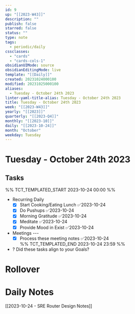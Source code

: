 ```yaml
---
id: 9
up: "[[2023-W43]]"
description: ""
publish: false
starred: false
status: ""
type: note
tags:
  - periodic/daily
cssclasses:
  - "cards"
  - "cards-cols-1"
obsidianUIMode: source
obsidianEditingMode: live
template: "[[Daily]]"
created: 20231024000100
modified: 20231025000100
aliases:
  - Tuesday - October 24th 2023
linter-yaml-title-alias: Tuesday - October 24th 2023
title: Tuesday - October 24th 2023
week: "[[2023-W43]]"
yearly: "[[2023]]"
quarterly: "[[2023-Q4]]"
monthly: "[[2023-10]]"
daily: "[[2023-10-24]]"
month: "October"
weekday: Tuesday
---
```


# Tuesday - October 24th 2023

## Tasks

%% TCT_TEMPLATED_START 2023-10-24 00:00 %%
* Recurring Daily
    - [x] Start Cooking/Eating Lunch ✅2023-10-24
    - [x] Do Pushups ✅2023-10-24
    - [x] Morning Gratitude ✅2023-10-24
    - [x] Meditate ✅2023-10-24
    - [x] Provide Mood in Exist ✅2023-10-24
* Meetings ---
    - [x] Process these meeting notes ✅2023-10-24  
%% TCT_TEMPLATED_END 2023-10-24 23:59 %%
* ? Did these tasks align to your Goals?

# Rollover


# Daily Notes




[[2023-10-24 - SRE Router Design Notes]]
